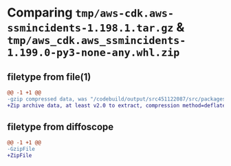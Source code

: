 # Comparing `tmp/aws-cdk.aws-ssmincidents-1.198.1.tar.gz` & `tmp/aws_cdk.aws_ssmincidents-1.199.0-py3-none-any.whl.zip`

## filetype from file(1)

```diff
@@ -1 +1 @@
-gzip compressed data, was "/codebuild/output/src451122087/src/packages/@aws-cdk/aws-ssmincidents/dist/python/aws-cdk.aws-ssmincidents-1.198.1.tar", last modified: Tue Mar 28 21:36:37 2023, max compression
+Zip archive data, at least v2.0 to extract, compression method=deflate
```

## filetype from diffoscope

```diff
@@ -1 +1 @@
-GzipFile
+ZipFile
```

